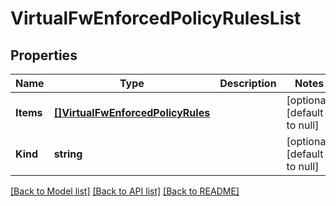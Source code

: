 # VirtualFwEnforcedPolicyRulesList

## Properties
Name | Type | Description | Notes
------------ | ------------- | ------------- | -------------
**Items** | [**[]VirtualFwEnforcedPolicyRules**](virtual_fwEnforcedPolicyRules.md) |  | [optional] [default to null]
**Kind** | **string** |  | [optional] [default to null]

[[Back to Model list]](../README.md#documentation-for-models) [[Back to API list]](../README.md#documentation-for-api-endpoints) [[Back to README]](../README.md)


